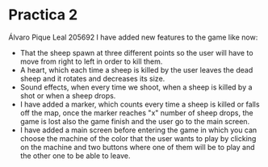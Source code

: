 # Practica 2
Álvaro Pique Leal 205692
I have added new features to the game like now:
- That the sheep spawn at three different points so the user will have to move from right to left in order to kill them.
- A heart, which each time a sheep is killed by the user leaves the dead sheep and it rotates and decreases its size.
- Sound effects, when every time we shoot, when a sheep is killed by a shot or when a sheep drops.
- I have added a marker, which counts every time a sheep is killed or falls off the map, once the marker reaches "x" number of sheep drops, the game is lost also the game finish and the user go to the main screen.
- I have added a main screen before entering the game in which you can choose the machine of the color that the user wants to play by clicking on the machine and two buttons where one of them will be to play and the other one to be able to leave.
